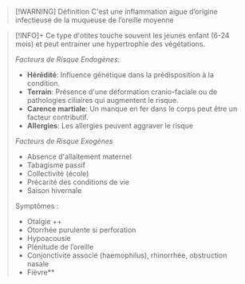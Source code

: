 
>[!WARNING] Définition
>C'est une inflammation aigue d’origine infectieuse de la muqueuse de l’oreille moyenne

>[!INFO]+
>Ce type d'otites touche souvent les jeunes enfant (6-24 mois) et peut entrainer une hypertrophie des végétations.
>
>_Facteurs de Risque Endogènes_:
>- **Hérédité**: Influence génétique dans la prédisposition à la condition.
>- **Terrain**: Présence d'une déformation cranio-faciale ou de pathologies ciliaires qui augmentent le risque.
>- **Carence martiale**: Un manque en fer dans le corps peut être un facteur contributif.
>- **Allergies**: Les allergies peuvent aggraver le risque
>
>_Facteurs de Risque Exogènes_
> - Absence d'allaitement maternel
> - Tabagisme passif
> - Collectivité (école)
> - Précarité des conditions de vie
> - Saison hivernale
>
>Symptômes :
>- Otalgie ++ 
>- Otorrhée purulente si perforation  
>- Hypoacousie 
>- Plénitude de l’oreille 
>- Conjonctivite associé (haemophilus), rhinorrhée, obstruction nasale 
>- Fièvre**














>

